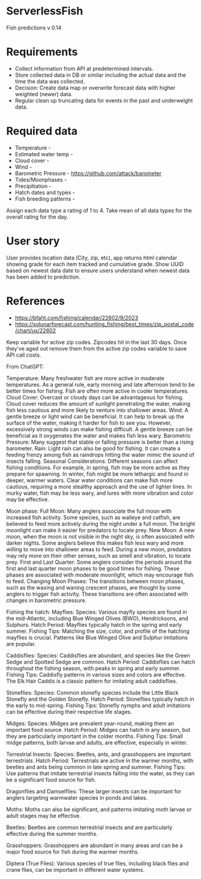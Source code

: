 # ServerlessFish
Fish predictions
v 0.14




# Requirements
* Collect information from API at predetermined intervals.
* Store collected data in DB or similar including the actual data and the time the data was collected.
* Decision: Create data map or overwrite forecast data with higher weighted (newer) data. 
* Regular clean up truncating data for events in the past and underweight data.



# Required data
* Temperature -
* Estimated water temp -
* Cloud cover -
* Wind - 
* Barometric Pressure -  https://github.com/attack/barometer
* Tides/Moonphases -
* Precipitiation -
* Hatch dates and types -
* Fish breeding patterns -

Assign each data type a rating of 1 to 4.  Take mean of all data types for the overall rating for the day. 


# User story

User provides location data (City, zip, etc), app returns html calendar showing grade for each item tracked and cumulative grade. Show UUID based on newest data date to ensure users understand when newest data has been added to prediction.



# References 
* https://bfaht.com/fishing/calendar/22602/9/2023
* https://solunarforecast.com/hunting_fishing/best_times/zip_postal_code/chart/us/22602

Keep variable for active zip codes.  Zipcodes hit in the last 30 days.  Once they've aged out remove them from the active zip codes variable to save API call costs. 









From ChatGPT:

Temperature: Many freshwater fish are more active in moderate temperatures. As a general rule, early morning and late afternoon tend to be better times for fishing. Fish are often more active in cooler temperatures.
Cloud Cover: Overcast or cloudy days can be advantageous for fishing. Cloud cover reduces the amount of sunlight penetrating the water, making fish less cautious and more likely to venture into shallower areas.
Wind: A gentle breeze or light wind can be beneficial. It can help to break up the surface of the water, making it harder for fish to see you. However, excessively strong winds can make fishing difficult. A gentle breeze can be beneficial as it oxygenates the water and makes fish less wary.
Barometric Pressure: Many suggest that stable or falling pressure is better than a rising barometer.
Rain: Light rain can also be good for fishing. It can create a feeding frenzy among fish as raindrops hitting the water mimic the sound of insects falling.
Seasonal Considerations: Different seasons can affect fishing conditions. For example, in spring, fish may be more active as they prepare for spawning. In winter, fish might be more lethargic and found in deeper, warmer waters.
Clear water conditions can make fish more cautious, requiring a more stealthy approach and the use of lighter lines. In murky water, fish may be less wary, and lures with more vibration and color may be effective.

Moon phase:
Full Moon: Many anglers associate the full moon with increased fish activity. Some species, such as walleye and catfish, are believed to feed more actively during the night under a full moon. The bright moonlight can make it easier for predators to locate prey.
New Moon: A new moon, when the moon is not visible in the night sky, is often associated with darker nights. Some anglers believe this makes fish less wary and more willing to move into shallower areas to feed. During a new moon, predators may rely more on their other senses, such as smell and vibration, to locate prey. 
First and Last Quarter: Some anglers consider the periods around the first and last quarter moon phases to be good times for fishing. These phases are associated with moderate moonlight, which may encourage fish to feed.
Changing Moon Phases: The transitions between moon phases, such as the waxing and waning crescent phases, are thought by some anglers to trigger fish activity. These transitions are often associated with changes in barometric pressure.

Fishing the hatch:
Mayflies:
Species: Various mayfly species are found in the mid-Atlantic, including Blue Winged Olives (BWO), Hendricksons, and Sulphurs.
Hatch Period: Mayflies typically hatch in the spring and early summer.
Fishing Tips: Matching the size, color, and profile of the hatching mayflies is crucial. Patterns like Blue Winged Olive and Sulphur imitations are popular.

Caddisflies:
Species: Caddisflies are abundant, and species like the Green Sedge and Spotted Sedge are common.
Hatch Period: Caddisflies can hatch throughout the fishing season, with peaks in spring and early summer.
Fishing Tips: Caddisfly patterns in various sizes and colors are effective. The Elk Hair Caddis is a classic pattern for imitating adult caddisflies.

Stoneflies:
Species: Common stonefly species include the Little Black Stonefly and the Golden Stonefly.
Hatch Period: Stoneflies typically hatch in the early to mid-spring.
Fishing Tips: Stonefly nymphs and adult imitations can be effective during their respective life stages.

Midges:
Species: Midges are prevalent year-round, making them an important food source.
Hatch Period: Midges can hatch in any season, but they are particularly important in the colder months.
Fishing Tips: Small midge patterns, both larvae and adults, are effective, especially in winter.

Terrestrial Insects:
Species: Beetles, ants, and grasshoppers are important terrestrials.
Hatch Period: Terrestrials are active in the warmer months, with beetles and ants being common in late spring and summer.
Fishing Tips: Use patterns that imitate terrestrial insects falling into the water, as they can be a significant food source for fish.

Dragonflies and Damselflies:
These larger insects can be important for anglers targeting warmwater species in ponds and lakes.

Moths:
Moths can also be significant, and patterns imitating moth larvae or adult stages may be effective.

Beetles:
Beetles are common terrestrial insects and are particularly effective during the summer months.

Grasshoppers:
Grasshoppers are abundant in many areas and can be a major food source for fish during the warmer months.

Diptera (True Flies):
Various species of true flies, including black flies and crane flies, can be important in different water systems.
